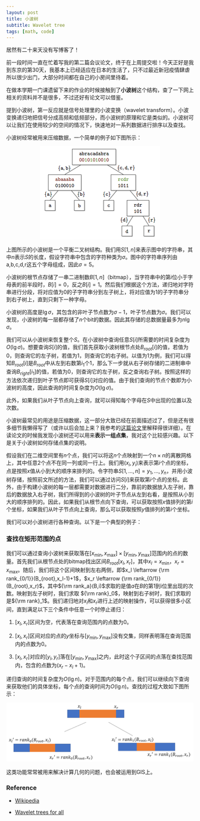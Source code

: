 ```yaml
---
layout: post
title: 小波树
subtitle: Wavelet tree
tags: [math, code]
---
```


<head>
    <script src="https://cdn.mathjax.org/mathjax/latest/MathJax.js?config=TeX-AMS-MML_HTMLorMML" type="text/javascript"></script>
    <script type="text/x-mathjax-config">
        MathJax.Hub.Config({
            tex2jax: {
            skipTags: ['script', 'noscript', 'style', 'textarea', 'pre'],
            inlineMath: [['$','$']]
            }
        });
    </script>
</head>


居然有二十来天没有写博客了！

前一段时间一直在忙着写我的第二篇会议论文，终于在上周提交啦！今天正好是我到东京的第30天，我基本上已经适应在日本的生活了，只不过最近新冠疫情肆虐所以很少出门，大部分时间都在自己的小房间里待着。

在做本学期一门课遗留下来的作业的时候接触到了**小波树**这个结构，查了一下网上相关的资料并不是很多，不过还好有论文可以借鉴。

提到小波树，第一反应就是信号处理里的小波变换（wavelet transform）。小波变换递归地把信号分成高频和低频部分，而小波树的原理和它是类似的。小波树可以让我们在使用较少的空间的情况下，快速地对一系列数据进行排序以及查找。

小波树经常被用来压缩数据，一个简单的例子如下图所示：


<div align=center>
    <img src="../assets/2022-07-29/tree1.png"/>
</div>

上图所示的小波树是一个平衡二叉树结构。我们用$S[1,n]$来表示图中的字符串，其中$n$表示$S$的长度，假设字符串中包含的字符种类为$\sigma$。图中的字符串序列由a,b,c,d,r这五个字母组成，因此$\sigma = 5$。

小波树的根节点存储了一串二进制数$B[1,n]$（bitmap），当字符串中的第$i$位小于字母表的前半段时，$B[i] = 0$，反之$B[i]=1$。然后我们根据这个方法，递归地对字符串进行分段，将对应值为0的子字符串分到左子树上，将对应值为1的子字符串分到右子树上，直到只剩下一种字母。

小波树的高度是$\lg \sigma$，其包含的非叶子节点数为$\sigma-1$，叶子节点数为$\sigma$。我们可以发现，小波树的每一层都存储了$n$个bit的数据。因此其存储的总数据量最多为$n\lg \sigma$。

我们可以从小波树来恢复整个$S$。在小波树中查询任意$S[i]$所需要的时间复杂度为$O(\lg\sigma)$。想要查询$S[i]$的值，我们首先获取小波树根节点处$B_{root}[i]$的值，若值为0，则查询它的左子树，若值为1，则查询它的右子树。以值为1为例，我们可以得知$B_{root}[i]$是$B_{root}$中从左到右数第$i_1$个1，那么下一步就从右子树存储的二进制串中查询$B_{right}[i_1]$的值，若值为0，则查询它的左子树，反之查询右子树。按照这样的方法依次递归到叶子节点即可获得$S[i]$对应的值。由于我们查询的节点个数即为小波树的高度，因此查询的时间复杂度为$O(\lg \sigma)$。

此外，如果我们从叶子节点向上查询，就可以得知每个字母在$S$中出现的位置以及次数。

小波树最常见的用途是压缩数据，这一部分大致已经在前面描述过了，但是还有很多细节我懒得写了（或许以后会加上来？我参考的[这篇论文](https://users.dcc.uchile.cl/~gnavarro/ps/cpm12.pdf)里解释得很详细）。在读论文的时候我发现小波树还可以用来**表示一组点集**，我对这个比较感兴趣。以下是关于小波树如何存储点集的说明。

假设我们在二维空间里有$n$个点，我们可以将这$n$个点映射到一个$n \times n$的离散网格上，其中任意2个点不在同一列或同一行上。我们用$(x_i,y_i)$来表示第$i$个点的坐标，点是按照$x$值从小到大的顺序来排列的。令字符串$S[1,...,n]=y_1,...,y_n$，并用小波树存储，按照前文所述的方法，我们可以通过访问$S[i]$来获取第$i$个点的坐标。此外，由于构建小波树的每一层都需要对数据进行二分，靠前的数据放入左子树，靠后的数据放入右子树，我们所得到的小波树的叶子节点从左到右看，是按照从小到大的顺序排列的。因此，如果我们从根节点向下查询，可以获取按照$x$值排列的第$i$个坐标，如果我们从叶子节点向上查询，那么可以获取按照$y$值排列的第$i$个坐标。

我们可以对小波树进行各种查询。以下是一个典型的例子：

### 查找在矩形范围的点

我们可以通过查询小波树来获取落在$[x_{\min},x_{\max}] \times [y_{\min},y_{\max}]$范围内的点的数量。首先我们从根节点处的bitmap找出区间$B_{root}[x_l,x_r]$，其中$x_l = x_{\min}$，$x_r=x_{\max}$。随后，我们将这个区间映射到左右两侧，即$x_l \leftarrow {\rm rank_{0/1}}(B_{root},x_l-1)+1$，$x_r \leftarrow  {\rm rank_{0/1}}(B_{root},x_r)$，其中${\rm rank_a}(B,i)$求取的是值$a$在$B$的第1到i位里出现的次数。映射到左子树时，我们求取 ${\rm rank}_0$，映射到右子树时，我们求取的是${\rm rank}_1$。我们递归地对$x_l$和$x_r$进行上述的映射操作，可以获得很多小区间，直到满足以下三个条件中任意一个时停止递归：

1. $[x_l,x_r]$区间为空，代表落在查询范围内的点数为0。
   
2. $[x_l,x_r]$区间对应的点的$y$坐标与$[y_{\min},y_{\max}]$没有交集，同样表明落在查询范围内的点数为0。
   
3. $[x_l,x_r]$对应的$[y_l,y_r]$落在$[y_{\min},y_{\max}]$之内，此时这个子区间的点落在查找范围内，包含的点数为$(x_r-x_l+1)$。

递归查询的时间复杂度为$O(\lg n)$。对于范围内的每个点，我们可以继续向下查询来获取他们的具体坐标，每个点的查询时间为$O(\lg n)$。查找的过程大致如下图所示：

<div align=center>
    <img src="../assets/2022-07-29/tree2.png"/>
</div>



这类功能常常被用来解决计算几何的问题，也会被运用到GIS上。


### Reference

- [Wikipedia](https://en.wikipedia.org/wiki/Wavelet_Tree)

- [Wavelet trees for all](https://www.sciencedirect.com/science/article/pii/S1570866713000610)
